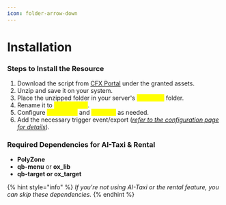```yaml
---
icon: folder-arrow-down
---
```


# Installation&#x20;

### Steps to Install the Resource

1. Download the script from [CFX Portal](https://portal.cfx.re/assets/granted-assets) under the granted assets.
2. Unzip and save it on your system.
3. Place the unzipped folder in your server's <mark style="color:yellow;">`resources`</mark> folder.
4. Rename it to <mark style="color:yellow;">`eh_cutscene`</mark>.
5. Configure <mark style="color:yellow;">`config.lua`</mark> and <mark style="color:yellow;">`open.lua`</mark> as needed.
6. Add the necessary trigger event/export ([_refer to the configuration page for details_](configuration/)).

### Required Dependencies for AI-Taxi & Rental

* **PolyZone**
* **qb-menu** or **ox\_lib**
* **qb-target or ox\_target**

{% hint style="info" %}
_If you're not using AI-Taxi or the rental feature, you can skip these dependencies._
{% endhint %}
